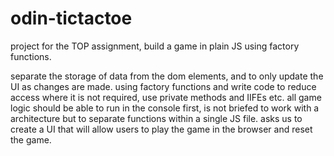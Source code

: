 # odin-tictactoe

project for the TOP assignment, build a game in plain JS using factory functions.

separate the storage of data from the dom elements, and to only update the UI as changes are made.
using factory functions and write code to reduce access where it is not required, use private methods and IIFEs etc.
all game logic should be able to run in the console first, is not briefed to work with a architecture but to separate functions within a single JS file.
asks us to create a UI that will allow users to play the game in the browser and reset the game.
